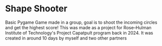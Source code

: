 # Shape Shooter
Basic Pygame Game made in a group, goal is to shoot the incoming circles and get the highest score! This was made as a project for Rose–Hulman Institute of Technology's Project Capatpult program back in 2024. It was created in around 10 days by myself and two other partners
